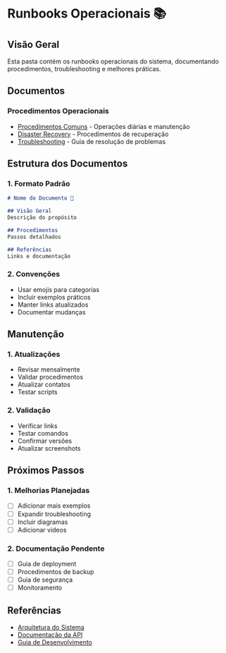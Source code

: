 # Runbooks Operacionais 📚

## Visão Geral
Esta pasta contém os runbooks operacionais do sistema, documentando procedimentos, troubleshooting e melhores práticas.

## Documentos

### Procedimentos Operacionais
- [Procedimentos Comuns](./common-procedures.md) - Operações diárias e manutenção
- [Disaster Recovery](./disaster-recovery.md) - Procedimentos de recuperação
- [Troubleshooting](./troubleshooting-guide.md) - Guia de resolução de problemas

## Estrutura dos Documentos

### 1. Formato Padrão
```markdown
# Nome do Documento 🔵

## Visão Geral
Descrição do propósito

## Procedimentos
Passos detalhados

## Referências
Links e documentação
```

### 2. Convenções
- Usar emojis para categorias
- Incluir exemplos práticos
- Manter links atualizados
- Documentar mudanças

## Manutenção

### 1. Atualizações
- Revisar mensalmente
- Validar procedimentos
- Atualizar contatos
- Testar scripts

### 2. Validação
- Verificar links
- Testar comandos
- Confirmar versões
- Atualizar screenshots

## Próximos Passos

### 1. Melhorias Planejadas
- [ ] Adicionar mais exemplos
- [ ] Expandir troubleshooting
- [ ] Incluir diagramas
- [ ] Adicionar vídeos

### 2. Documentação Pendente
- [ ] Guia de deployment
- [ ] Procedimentos de backup
- [ ] Guia de segurança
- [ ] Monitoramento

## Referências
- [Arquitetura do Sistema](../architecture/README.md)
- [Documentação da API](../api/README.md)
- [Guia de Desenvolvimento](../development/README.md) 